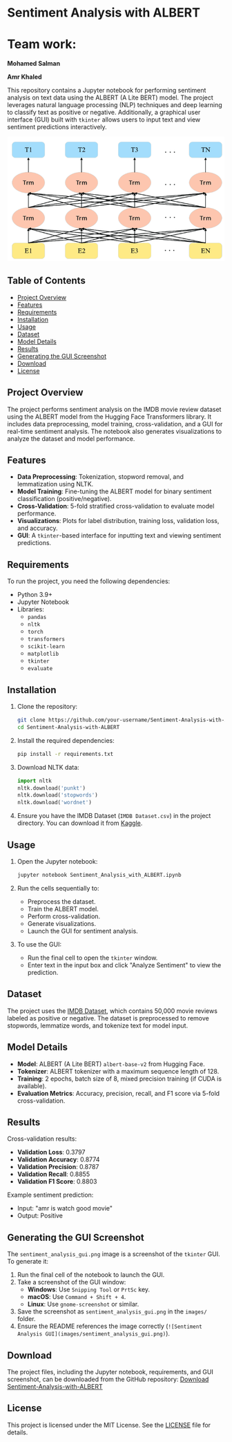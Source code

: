 # Sentiment Analysis with ALBERT

# Team work:
**Mohamed Salman**

**Amr Khaled**

This repository contains a Jupyter notebook for performing sentiment analysis on text data using the ALBERT (A Lite BERT) model. The project leverages natural language processing (NLP) techniques and deep learning to classify text as positive or negative. Additionally, a graphical user interface (GUI) built with `tkinter` allows users to input text and view sentiment predictions interactively.

![Sentiment Analysis GUI](sentiment_analysis_gui.png)

## Table of Contents
- [Project Overview](#project-overview)
- [Features](#features)
- [Requirements](#requirements)
- [Installation](#installation)
- [Usage](#usage)
- [Dataset](#dataset)
- [Model Details](#model-details)
- [Results](#results)
- [Generating the GUI Screenshot](#generating-the-gui-screenshot)
- [Download](#download)
- [License](#license)

## Project Overview
The project performs sentiment analysis on the IMDB movie review dataset using the ALBERT model from the Hugging Face Transformers library. It includes data preprocessing, model training, cross-validation, and a GUI for real-time sentiment analysis. The notebook also generates visualizations to analyze the dataset and model performance.

## Features
- **Data Preprocessing**: Tokenization, stopword removal, and lemmatization using NLTK.
- **Model Training**: Fine-tuning the ALBERT model for binary sentiment classification (positive/negative).
- **Cross-Validation**: 5-fold stratified cross-validation to evaluate model performance.
- **Visualizations**: Plots for label distribution, training loss, validation loss, and accuracy.
- **GUI**: A `tkinter`-based interface for inputting text and viewing sentiment predictions.

## Requirements
To run the project, you need the following dependencies:
- Python 3.9+
- Jupyter Notebook
- Libraries:
  - `pandas`
  - `nltk`
  - `torch`
  - `transformers`
  - `scikit-learn`
  - `matplotlib`
  - `tkinter`
  - `evaluate`

## Installation
1. Clone the repository:
   ```bash
   git clone https://github.com/your-username/Sentiment-Analysis-with-ALBERT.git
   cd Sentiment-Analysis-with-ALBERT
   ```

2. Install the required dependencies:
   ```bash
   pip install -r requirements.txt
   ```

3. Download NLTK data:
   ```python
   import nltk
   nltk.download('punkt')
   nltk.download('stopwords')
   nltk.download('wordnet')
   ```

4. Ensure you have the IMDB Dataset (`IMDB Dataset.csv`) in the project directory. You can download it from [Kaggle](https://www.kaggle.com/datasets/lakshmi25npathi/imdb-dataset-of-50k-movie-reviews).

## Usage
1. Open the Jupyter notebook:
   ```bash
   jupyter notebook Sentiment_Analysis_with_ALBERT.ipynb
   ```

2. Run the cells sequentially to:
   - Preprocess the dataset.
   - Train the ALBERT model.
   - Perform cross-validation.
   - Generate visualizations.
   - Launch the GUI for sentiment analysis.

3. To use the GUI:
   - Run the final cell to open the `tkinter` window.
   - Enter text in the input box and click "Analyze Sentiment" to view the prediction.

## Dataset
The project uses the [IMDB Dataset](https://www.kaggle.com/datasets/lakshmi25npathi/imdb-dataset-of-50k-movie-reviews), which contains 50,000 movie reviews labeled as positive or negative. The dataset is preprocessed to remove stopwords, lemmatize words, and tokenize text for model input.

## Model Details
- **Model**: ALBERT (A Lite BERT) `albert-base-v2` from Hugging Face.
- **Tokenizer**: ALBERT tokenizer with a maximum sequence length of 128.
- **Training**: 2 epochs, batch size of 8, mixed precision training (if CUDA is available).
- **Evaluation Metrics**: Accuracy, precision, recall, and F1 score via 5-fold cross-validation.

## Results
Cross-validation results:
- **Validation Loss**: 0.3797
- **Validation Accuracy**: 0.8774
- **Validation Precision**: 0.8787
- **Validation Recall**: 0.8855
- **Validation F1 Score**: 0.8803

Example sentiment prediction:
- Input: "amr is watch good movie"
- Output: Positive

## Generating the GUI Screenshot
The `sentiment_analysis_gui.png` image is a screenshot of the `tkinter` GUI. To generate it:
1. Run the final cell of the notebook to launch the GUI.
2. Take a screenshot of the GUI window:
   - **Windows**: Use `Snipping Tool` or `PrtSc` key.
   - **macOS**: Use `Command + Shift + 4`.
   - **Linux**: Use `gnome-screenshot` or similar.
3. Save the screenshot as `sentiment_analysis_gui.png` in the `images/` folder.
4. Ensure the README references the image correctly (`![Sentiment Analysis GUI](images/sentiment_analysis_gui.png)`).

## Download
The project files, including the Jupyter notebook, requirements, and GUI screenshot, can be downloaded from the GitHub repository:
[Download Sentiment-Analysis-with-ALBERT](https://github.com/your-username/Sentiment-Analysis-with-ALBERT/archive/refs/heads/main.zip)

## License
This project is licensed under the MIT License. See the [LICENSE](LICENSE) file for details.
